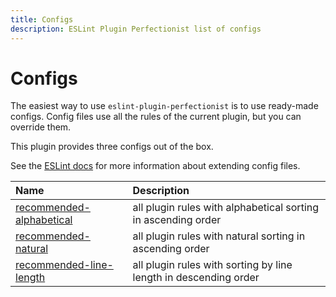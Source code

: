 ```yaml
---
title: Configs
description: ESLint Plugin Perfectionist list of configs
---
```


# Configs

The easiest way to use `eslint-plugin-perfectionist` is to use ready-made configs. Config files use all the rules of the current plugin, but you can override them.

This plugin provides three configs out of the box.

See the [ESLint docs](https://eslint.org/docs/latest/use/configure/configuration-files#extending-configuration-files) for more information about extending config files.

| Name                                                          | Description                                                      |
| :------------------------------------------------------------ | :--------------------------------------------------------------- |
| [recommended-alphabetical](/configs/recommended-alphabetical) | all plugin rules with alphabetical sorting in ascending order    |
| [recommended-natural](/configs/recommended-natural)           | all plugin rules with natural sorting in ascending order         |
| [recommended-line-length](/configs/recommended-line-length)   | all plugin rules with sorting by line length in descending order |
